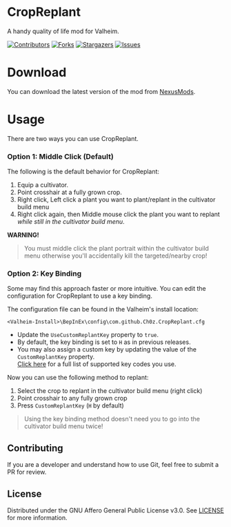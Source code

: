 <!-- HEADER -->
# CropReplant
A handy quality of life mod for Valheim.

[![Contributors][contributors-shield]][contributors-url]
[![Forks][forks-shield]][forks-url]
[![Stargazers][stars-shield]][stars-url]
[![Issues][issues-shield]][issues-url]

<!-- DOWNLOAD -->
# Download
You can download the latest version of the mod from [NexusMods](https://www.nexusmods.com/valheim/mods/99?tab=files).

<!-- USAGE -->
# Usage
There are two ways you can use CropReplant.

<!-- OPTION 1 -->
### Option 1: Middle Click (Default)
The following is the default behavior for CropReplant:

1) Equip a cultivator.
2) Point crosshair at a fully grown crop.
3) Right click, Left click a plant you want to plant/replant in the cultivator build menu
4) Right click again, then Middle mouse click the plant you want to replant *while still in the cultivator build menu*.

**WARNING!** 
> You must middle click the plant portrait within the cultivator build menu otherwise you'll accidentally kill the targeted/nearby crop!

<!-- OPTION 2 -->
### Option 2: Key Binding
Some may find this approach faster or more intuitive. You can edit the configuration for CropReplant to use a key binding. 

The configuration file can be found in the Valheim's install location:  
```
<Valheim-Install>\BepInEx\config\com.github.Ch0z.CropReplant.cfg
```

- Update the `UseCustomReplantKey` property to `true`.  
- By default, the key binding is set to `H` as in previous releases.
- You may also assign a custom key by updating the value of the `CustomReplantKey` property.  
[Click here](https://docs.unity3d.com/ScriptReference/KeyCode.html) for a full list of supported key codes you use.

Now you can use the following method to replant:

1) Select the crop to replant in the cultivator build menu (right click)
2) Point crosshair to any fully grown crop
3) Press `CustomReplantKey` (`H` by default)

> Using the key binding method doesn't need you to go into the cultivator build menu twice!

<!-- CONTRIBUTING -->
## Contributing
If you are a developer and understand how to use Git, feel free to submit a PR for review.

<!-- LICENSE -->
## License
Distributed under the GNU Affero General Public License v3.0. See [LICENSE](https://github.com/JohnDowson/CropReplant/blob/main/LICENSE) for more information.

<!-- STYLE LINKS -->
<!-- https://www.markdownguide.org/basic-syntax/#reference-style-links -->
[contributors-shield]: https://img.shields.io/github/contributors/JohnDowson/CropReplant.svg?style=plastic
[contributors-url]: https://github.com/JohnDowson/repo/graphs/contributors

[forks-shield]: https://img.shields.io/github/forks/JohnDowson/CropReplant.svg?style=plastic
[forks-url]: https://github.com/JohnDowson/repo/network/members

[stars-shield]: https://img.shields.io/github/stars/JohnDowson/CropReplant?style=plastic
[stars-url]: https://github.com/JohnDowson/CropReplant/stargazers

[issues-shield]: https://img.shields.io/github/issues/JohnDowson/CropReplant?style=plastic
[issues-url]: https://github.com/JohnDowson/repo/issues
